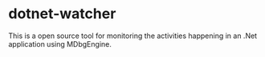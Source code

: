 # dotnet-watcher
This is a open source tool for monitoring the activities happening in an .Net application using MDbgEngine.

